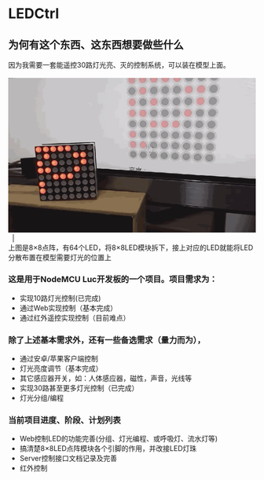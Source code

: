 # LEDCtrl
## 为何有这个东西、这东西想要做些什么  
因为我需要一套能遥控30路灯光亮、灭的控制系统，可以装在模型上面。  
  ![Demo](https://raw.githubusercontent.com/C0618C/LEDCtrl/master/docs/demo.gif)   |  
上图是8×8点阵，有64个LED，将8×8LED模块拆下，接上对应的LED就能将LED分散布置在模型需要灯光的位置上  
  
### 这是用于NodeMCU Luc开发板的一个项目。项目需求为：
* 实现10路灯光控制(已完成)
* 通过Web实现控制（基本完成）
* 通过红外遥控实现控制（目前难点）
  
### 除了上述基本需求外，还有一些备选需求（量力而为），
* 通过安卓/苹果客户端控制
* 灯光亮度调节（基本完成）
* 其它感应器开关，如：人体感应器，磁性，声音，光线等
* 实现30路甚至更多灯光控制（已完成）
* 灯光分组/编程
  
### 当前项目进度、阶段、计划列表
* Web控制LED的功能完善(分组、灯光编程、或呼吸灯、流水灯等)  
* 搞清楚8×8LED点阵模块各个引脚的作用，并改接LED灯珠  
* Server控制接口文档记录及完善  
* 红外控制  
